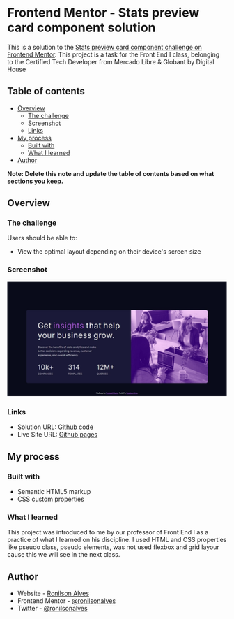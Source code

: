 # Frontend Mentor - Stats preview card component solution

This is a solution to the [Stats preview card component challenge on Frontend Mentor](https://www.frontendmentor.io/challenges/stats-preview-card-component-8JqbgoU62). This project is a task for the Front End I class, belonging to the Certified Tech Developer from Mercado Libre & Globant by Digital House

## Table of contents

- [Overview](#overview)
  - [The challenge](#the-challenge)
  - [Screenshot](#screenshot)
  - [Links](#links)
- [My process](#my-process)
  - [Built with](#built-with)
  - [What I learned](#what-i-learned)
- [Author](#author)

**Note: Delete this note and update the table of contents based on what sections you keep.**

## Overview

### The challenge

Users should be able to:

- View the optimal layout depending on their device's screen size

### Screenshot

![](./screenshot.jpeg)


### Links

- Solution URL: [Github code](https://github.com/ronilsonalves/frontendmentor/stats-preview-card-component)
- Live Site URL: [Github pages](https://ronilsonalves.github.io/frontendmentor/stats-preview-card-component/)

## My process

### Built with

- Semantic HTML5 markup
- CSS custom properties

### What I learned

This project was introduced to me by our professor of Front End I as a practice of what I learned on his discipline. I used HTML and CSS properties like pseudo class, pseudo elements, was not used flexbox and grid layour cause this we will see in the next class.


## Author

- Website - [Ronilson Alves](https://github.com/ronilsonalves)
- Frontend Mentor - [@ronilsonalves](https://www.frontendmentor.io/profile/ronilsonalves)
- Twitter - [@ronilsonalves](https://www.twitter.com/ronilsonalves)

